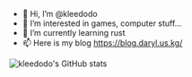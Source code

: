 - 👋 Hi, I’m @kleedodo
- 👀 I’m interested in games, computer stuff...
- 🌱 I’m currently learning rust
- 📫 Here is my blog https://blog.daryl.us.kg/

![kleedodo's GitHub stats](https://github-readme-stats.vercel.app/api?username=kleedodo&show_icons=true&theme=radical)